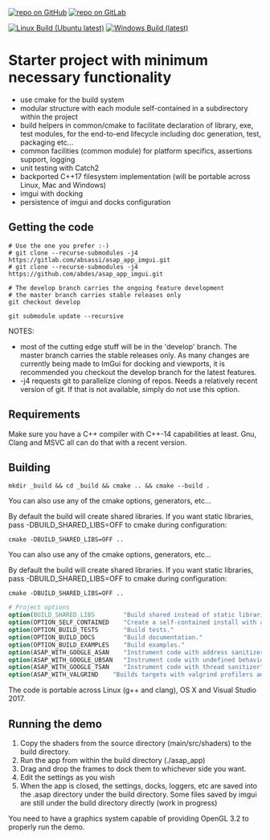 [![repo on GitHub](https://img.shields.io/badge/repo-GitHub-brightgreen.svg)](https://github.com/abdes/asap_app_imgui)
[![repo on GitLab](https://img.shields.io/badge/repo-GitLab-brightgreen.svg)](https://gitlab.com/absassi/asap_app_imgui)

[![Linux Build (Ubuntu latest)](https://github.com/abdes/asap_app_imgui/actions/workflows/linux-build.yml/badge.svg?branch=develop)](https://github.com/abdes/asap_app_imgui/actions/workflows/linux-build.yml)
[![Windows Build (latest)](https://github.com/abdes/asap_app_imgui/actions/workflows/windows-build.yml/badge.svg?branch=develop)](https://github.com/abdes/asap_app_imgui/actions/workflows/windows-build.yml)

# Starter project with minimum necessary functionality

- use cmake for the build system
- modular structure with each module self-contained in a subdirectory within
  the project
- build helpers in common/cmake to facilitate declaration of library, exe,
  test modules, for the end-to-end lifecycle including doc generation, test,
  packaging etc...
- common facilities (common module) for platform specifics, assertions
  support, logging
- unit testing with Catch2
- backported C++17 filesystem implementation (will be portable across Linux, Mac
  and Windows)
- imgui with docking
- persistence of imgui and docks configuration

## Getting the code

```shell
# Use the one you prefer :-)
# git clone --recurse-submodules -j4 https://gitlab.com/absassi/asap_app_imgui.git
# git clone --recurse-submodules -j4 https://github.com/abdes/asap_app_imgui.git

# The develop branch carries the ongoing feature development
# the master branch carries stable releases only
git checkout develop

git submodule update --recursive
```

NOTES:

- most of the cutting edge stuff will be in the 'develop' branch. The master branch
  carries the stable releases only. As many changes are currently being made to ImGui
  for docking and viewports, it is recommended you checkout the develop branch for
  the latest features.
- -j4 requests git to parallelize cloning of repos. Needs a relatively recent version
  of git. If that is not available, simply do not use this option.

## Requirements

Make sure you have a C++ compiler with C++-14 capabilities at least. Gnu, Clang and MSVC
all can do that with a recent version.

## Building

```shell
mkdir _build && cd _build && cmake .. && cmake --build .
```

You can also use any of the cmake options, generators, etc...

By default the build will create shared libraries. If you want static libraries, pass
-DBUILD_SHARED_LIBS=OFF to cmake during configuration:

```shell
cmake -DBUILD_SHARED_LIBS=OFF ..
```

You can also use any of the cmake options, generators, etc...

By default the build will create shared libraries. If you want static libraries, pass
-DBUILD_SHARED_LIBS=OFF to cmake during configuration:

```shell
cmake -DBUILD_SHARED_LIBS=OFF ..
```

```cmake
# Project options
option(BUILD_SHARED_LIBS        "Build shared instead of static libraries."              ON)
option(OPTION_SELF_CONTAINED    "Create a self-contained install with all dependencies." OFF)
option(OPTION_BUILD_TESTS       "Build tests."                                           ON)
option(OPTION_BUILD_DOCS        "Build documentation."                                   OFF)
option(OPTION_BUILD_EXAMPLES    "Build examples."                                        OFF)
option(ASAP_WITH_GOOGLE_ASAN    "Instrument code with address sanitizer"                 OFF)
option(ASAP_WITH_GOOGLE_UBSAN   "Instrument code with undefined behavior sanitizer"      OFF)
option(ASAP_WITH_GOOGLE_TSAN    "Instrument code with thread sanitizer"                  OFF)
option(ASAP_WITH_VALGRIND    "Builds targets with valgrind profilers added"              OFF)
```

The code is portable across Linux (g++ and clang), OS X and Visual Studio 2017.

## Running the demo

1. Copy the shaders from the source directory (main/src/shaders) to the build
   directory.
2. Run the app from within the build directory (./asap_app)
3. Drag and drop the frames to dock them to whichever side you want.
4. Edit the settings as you wish
5. When the app is closed, the settings, docks, loggers, etc are saved into
   the .asap directory under the build directory. Some files saved by imgui
   are still under the build directory directly (work in progress)

You need to have a graphics system capable of providing OpenGL 3.2 to properly run the
demo.
